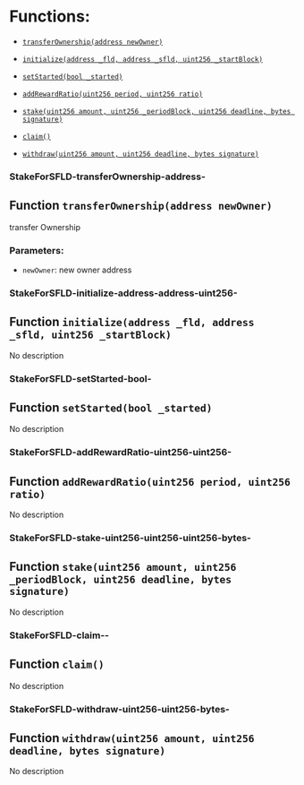 # Functions:

- [`transferOwnership(address newOwner)`](#StakeForSFLD-transferOwnership-address-)

- [`initialize(address _fld, address _sfld, uint256 _startBlock)`](#StakeForSFLD-initialize-address-address-uint256-)

- [`setStarted(bool _started)`](#StakeForSFLD-setStarted-bool-)

- [`addRewardRatio(uint256 period, uint256 ratio)`](#StakeForSFLD-addRewardRatio-uint256-uint256-)

- [`stake(uint256 amount, uint256 _periodBlock, uint256 deadline, bytes signature)`](#StakeForSFLD-stake-uint256-uint256-uint256-bytes-)

- [`claim()`](#StakeForSFLD-claim--)

- [`withdraw(uint256 amount, uint256 deadline, bytes signature)`](#StakeForSFLD-withdraw-uint256-uint256-bytes-)

### StakeForSFLD-transferOwnership-address-

## Function `transferOwnership(address newOwner)`

transfer Ownership

### Parameters:

- `newOwner`: new owner address

### StakeForSFLD-initialize-address-address-uint256-

## Function `initialize(address _fld, address _sfld, uint256 _startBlock)`

No description

### StakeForSFLD-setStarted-bool-

## Function `setStarted(bool _started)`

No description

### StakeForSFLD-addRewardRatio-uint256-uint256-

## Function `addRewardRatio(uint256 period, uint256 ratio)`

No description

### StakeForSFLD-stake-uint256-uint256-uint256-bytes-

## Function `stake(uint256 amount, uint256 _periodBlock, uint256 deadline, bytes signature)`

No description

### StakeForSFLD-claim--

## Function `claim()`

No description

### StakeForSFLD-withdraw-uint256-uint256-bytes-

## Function `withdraw(uint256 amount, uint256 deadline, bytes signature)`

No description
